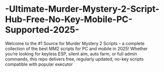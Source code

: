 # -Ultimate-Murder-Mystery-2-Script-Hub-Free-No-Key-Mobile-PC-Supported-2025-
Welcome to the #1 Source for Murder Mystery 2 Scripts – a complete collection of the best MM2 scripts for PC and mobile in 2025! Whether you’re looking for keyless ESP, silent aim, auto farm, or full admin commands, this repo delivers free, regularly updated, no-key scripts compatible with popular executor
